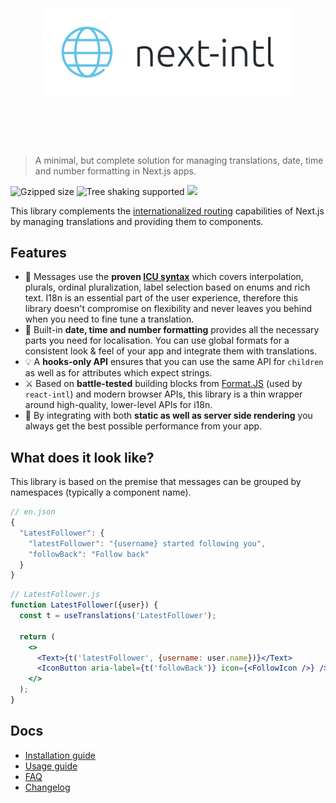 <h1 align="center">
	<br>
	<br>
	<img width="400" src="media/logo.svg" alt="next-intl">
	<br>
	<br>
	<br>
</h1>

> A minimal, but complete solution for managing translations, date, time and number formatting in Next.js apps.

![Gzipped size](https://badgen.net/bundlephobia/minzip/next-intl) ![Tree shaking supported](https://badgen.net/bundlephobia/tree-shaking/next-intl) [<img src="https://img.shields.io/npm/dw/next-intl.svg" />](https://www.npmjs.com/package/next-intl)

This library complements the [internationalized routing](https://nextjs.org/docs/advanced-features/i18n-routing) capabilities of Next.js by managing translations and providing them to components.

## Features

- 🌟 Messages use the **proven [ICU syntax](https://formatjs.io/docs/core-concepts/icu-syntax)** which covers interpolation, plurals, ordinal pluralization, label selection based on enums and rich text. I18n is an essential part of the user experience, therefore this library doesn't compromise on flexibility and never leaves you behind when you need to fine tune a translation.
- 📅 Built-in **date, time and number formatting** provides all the necessary parts you need for localisation. You can use global formats for a consistent look & feel of your app and integrate them with translations.
- 💡 A **hooks-only API** ensures that you can use the same API for `children` as well as for attributes which expect strings.
- ⚔️ Based on **battle-tested** building blocks from [Format.JS](https://formatjs.io/) (used by `react-intl`) and modern browser APIs, this library is a thin wrapper around high-quality, lower-level APIs for i18n.
- 🚀 By integrating with both **static as well as server side rendering** you always get the best possible performance from your app.

## What does it look like?

This library is based on the premise that messages can be grouped by namespaces (typically a component name).

```js
// en.json
{
  "LatestFollower": {
    "latestFollower": "{username} started following you",
    "followBack": "Follow back"
  }
}
```

```jsx
// LatestFollower.js
function LatestFollower({user}) {
  const t = useTranslations('LatestFollower');

  return (
    <>
      <Text>{t('latestFollower', {username: user.name})}</Text>
      <IconButton aria-label={t('followBack')} icon={<FollowIcon />} />
    </>
  );
}
```

## Docs

- [Installation guide](./docs/installation.md)
- [Usage guide](./docs/usage.md)
- [FAQ](./docs/faq.md)
- [Changelog](./CHANGELOG.md)
